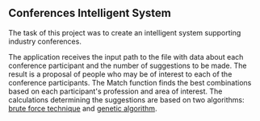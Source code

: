 ## Conferences Intelligent System
The task of this project was to create an intelligent system supporting industry conferences.

The application receives the input path to the file with data about each conference participant 
and the number of suggestions to be made. The result is a proposal of people who may be of interest 
to each of the conference participants. The Match function finds the best combinations based on each 
participant's profession and area of interest. The calculations determining the suggestions are based on 
two algorithms: [brute force technique](https://en.wikipedia.org/wiki/Brute-force_search) and [genetic algorithm](https://towardsdatascience.com/introduction-to-optimization-with-genetic-algorithm-2f5001d9964b). 
